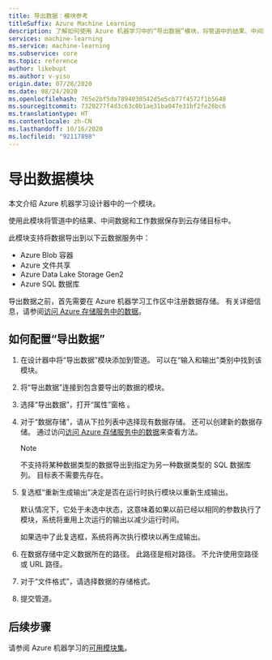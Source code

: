 ```yaml
---
title: 导出数据：模块参考
titleSuffix: Azure Machine Learning
description: 了解如何使用 Azure 机器学习中的“导出数据”模块，将管道中的结果、中间数据和工作数据保存到 Azure 机器学习之外的云存储目标中。
services: machine-learning
ms.service: machine-learning
ms.subservice: core
ms.topic: reference
author: likebupt
ms.author: v-yiso
origin.date: 07/28/2020
ms.date: 08/24/2020
ms.openlocfilehash: 765e2bf5da7894030542d5e5cb77f4572f1b5648
ms.sourcegitcommit: 7320277f4d3c63c0b1ae31ba047e31bf2fe26bc6
ms.translationtype: HT
ms.contentlocale: zh-CN
ms.lasthandoff: 10/16/2020
ms.locfileid: "92117898"
---
```

# <a name="export-data-module"></a>导出数据模块

本文介绍 Azure 机器学习设计器中的一个模块。

使用此模块将管道中的结果、中间数据和工作数据保存到云存储目标中。 

此模块支持将数据导出到以下云数据服务中：

- Azure Blob 容器
- Azure 文件共享
- Azure Data Lake Storage Gen2
- Azure SQL 数据库

导出数据之前，首先需要在 Azure 机器学习工作区中注册数据存储。 有关详细信息，请参阅[访问 Azure 存储服务中的数据](../how-to-access-data.md)。

## <a name="how-to-configure-export-data"></a>如何配置“导出数据”

1. 在设计器中将“导出数据”模块添加到管道。 可以在“输入和输出”类别中找到该模块。

1. 将“导出数据”连接到包含要导出的数据的模块。

1. 选择“导出数据”，打开“属性”窗格 。

1. 对于“数据存储”，请从下拉列表中选择现有数据存储。 还可以创建新的数据存储。 通过访问[访问 Azure 存储服务中的数据](../how-to-access-data.md)来查看方法。

    > [!NOTE]
    > 不支持将某种数据类型的数据导出到指定为另一种数据类型的 SQL 数据库列。 目标表不需要先存在。

1. 复选框“重新生成输出”决定是否在运行时执行模块以重新生成输出。 

    默认情况下，它处于未选中状态，这意味着如果以前已经以相同的参数执行了模块，系统将重用上次运行的输出以减少运行时间。 

    如果选中了此复选框，系统将再次执行模块以再生成输出。

1. 在数据存储中定义数据所在的路径。 此路径是相对路径。 不允许使用空路径或 URL 路径。

1. 对于“文件格式”，请选择数据的存储格式。
 
1. 提交管道。

## <a name="next-steps"></a>后续步骤

请参阅 Azure 机器学习的[可用模块集](module-reference.md)。 